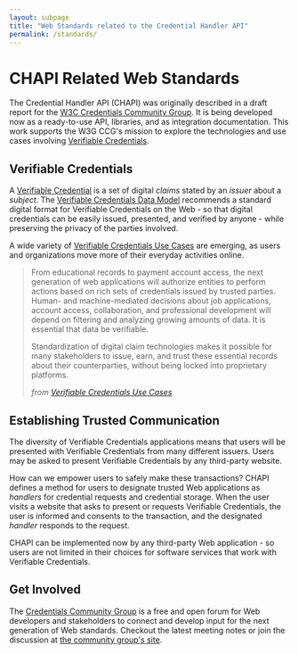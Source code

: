```yaml
---
layout: subpage
title: "Web Standards related to the Credential Handler API"
permalink: /standards/
---
```

# CHAPI Related Web Standards
The Credential Handler API (CHAPI) was originally described in a draft report for the [W3C Credentials Community Group](https://www.w3.org/community/credentials/). It is being developed now as a ready-to-use API, libraries, and as integration documentation. This work supports the W3G CCG's mission to explore the technologies and use cases involving [Verifiable Credentials](https://www.w3.org/TR/vc-data-model-2.0/#dfn-verifiable-credential).

## Verifiable Credentials
A [Verifiable Credential](https://www.w3.org/TR/vc-data-model-2.0/#dfn-verifiable-credential) is a set of digital _claims_ stated by an _issuer_ about a _subject_.  The [Verifiable Credentials Data Model](https://www.w3.org/TR/vc-data-model/) recommends a standard digital format for Verifiable Credentials on the Web - so that digital credentials can be easily issued, presented, and verified by anyone - while preserving the privacy of the parties involved.

A wide variety of [Verifiable Credentials Use Cases](https://www.w3.org/TR/vc-use-cases/) are emerging, as users and organizations move more of their everyday activities online.

> From educational records to payment account access, the next generation of web applications will authorize entities to perform actions based on rich sets of credentials issued by trusted parties. Human- and machine-mediated decisions about job applications, account access, collaboration, and professional development will depend on filtering and analyzing growing amounts of data. It is essential that data be verifiable.
>
> Standardization of digital claim technologies makes it possible for many stakeholders to issue, earn, and trust these essential records about their counterparties, without being locked into proprietary platforms.
>
> <cite>from <a href="https://www.w3.org/TR/vc-use-cases/#importance-of-this-work">Verifiable Credentials Use Cases</a></cite>

## Establishing Trusted Communication
The diversity of Verifiable Credentials applications means that users will be presented with Verifiable Credentials from many different issuers.  Users may be asked to present Verifiable Credentials by any third-party website.

How can we empower users to safely make these transactions?  CHAPI defines a method for users to designate trusted Web applications as _handlers_ for credential requests and credential storage.  When the user visits a website that asks to present or requests Verifiable Credentials, the user is informed and consents to the transaction, and the designated _handler_ responds to the request.

CHAPI can be implemented now by any third-party Web application - so users are not limited in their choices for software services that work with Verifiable Credentials.

## Get Involved
The [Credentials Community Group](https://www.w3.org/community/credentials/) is a free and open forum for Web developers and stakeholders to connect and develop input for the next generation of Web standards.  Checkout the latest meeting notes or join the discussion at [the community group's site](https://www.w3.org/community/credentials/).
